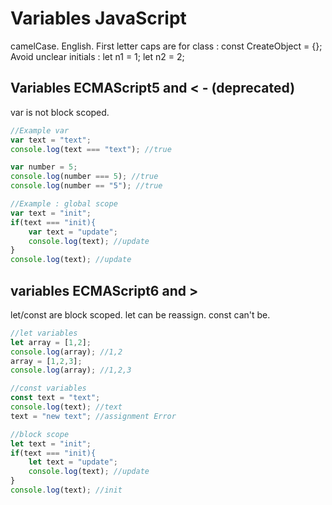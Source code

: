 # Variables JavaScript
camelCase.
English.
First letter caps are for class : const CreateObject = {};
Avoid unclear initials : let n1 = 1; let n2 = 2;

## Variables ECMAScript5 and < - (deprecated)
var is not block scoped.

``` javascript
//Example var
var text = "text";
console.log(text === "text"); //true

var number = 5;
console.log(number === 5); //true
console.log(number == "5"); //true
```

``` javascript
//Example : global scope
var text = "init";
if(text === "init){
	var text = "update";
	console.log(text); //update
}
console.log(text); //update
```

## variables ECMAScript6 and >
let/const are block scoped.
let can be reassign.
const can't be.

``` javascript
//let variables
let array = [1,2];
console.log(array); //1,2
array = [1,2,3];
console.log(array); //1,2,3
```

``` javascript
//const variables
const text = "text";
console.log(text); //text
text = "new text"; //assignment Error
```

``` javascript
//block scope
let text = "init";
if(text === "init){
	let text = "update";
	console.log(text); //update
}
console.log(text); //init
```